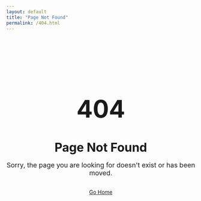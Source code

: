 ```yaml
---
layout: default
title: "Page Not Found"
permalink: /404.html
---
```


<div style="text-align: center; padding: 4rem 0;">
    <h1 style="font-size: 4rem; color: var(--primary-color); margin-bottom: 1rem;">404</h1>
    <h2 style="font-size: 2rem; margin-bottom: 1rem; color: var(--text-primary);">Page Not Found</h2>
    <p style="color: var(--text-secondary); font-size: 1.1rem; margin-bottom: 2rem;">
        Sorry, the page you are looking for doesn't exist or has been moved.
    </p>
    <a href="{{ '/' | relative_url }}" class="btn btn-primary">
        <i class="fas fa-home"></i>
        Go Home
    </a>
</div>
